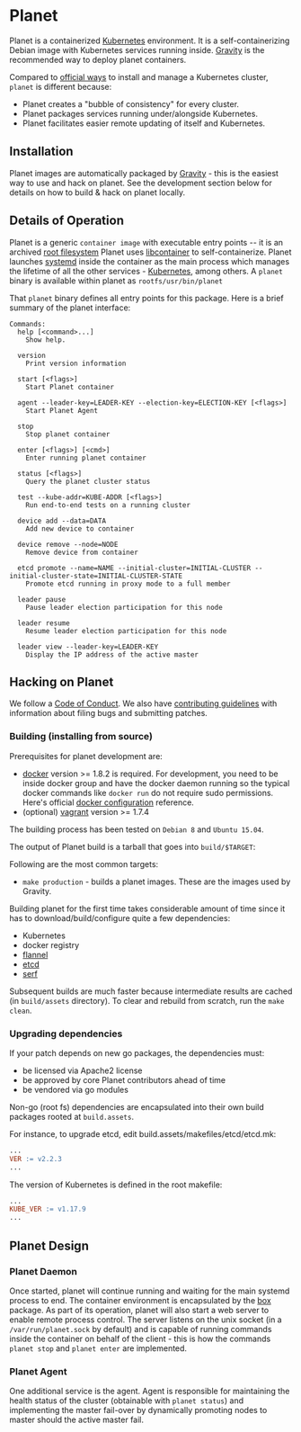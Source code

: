 # Planet

Planet is a containerized [Kubernetes](https://kubernetes.io/) environment. It is a self-containerizing Debian image with
Kubernetes services running inside. [Gravity](https://github.com/gravitational/gravity) is the
recommended way to deploy planet containers.

Compared to [official ways](https://kubernetes.io/docs/setup/) to install and manage a Kubernetes cluster, `planet` is different because:

* Planet creates a "bubble of consistency" for every cluster.
* Planet packages services running under/alongside Kubernetes.
* Planet facilitates easier remote updating of itself and Kubernetes.

## Installation

Planet images are automatically packaged by [Gravity](https://github.com/gravitational/gravity) - this is the easiest way to use and hack on planet.
See the development section below for details on how to build & hack on planet locally.

## Details of Operation

Planet is a generic `container image` with executable entry points -- it is an archived [root filesystem](http://www.tldp.org/LDP/sag/html/root-fs.html)
Planet uses [libcontainer](https://github.com/opencontainers/runc/tree/master/libcontainer) to self-containerize.
Planet launches [systemd](http://www.freedesktop.org/wiki/Software/systemd/) inside the container as the main process which manages the
lifetime of all the other services - [Kubernetes](https://github.com/kubernetes/kubernetes), among others.
A `planet` binary is available within planet as `rootfs/usr/bin/planet`

That `planet` binary defines all entry points for this package. Here is a brief summary of the planet interface:
```
Commands:
  help [<command>...]
    Show help.

  version
    Print version information

  start [<flags>]
    Start Planet container

  agent --leader-key=LEADER-KEY --election-key=ELECTION-KEY [<flags>]
    Start Planet Agent

  stop
    Stop planet container

  enter [<flags>] [<cmd>]
    Enter running planet container

  status [<flags>]
    Query the planet cluster status

  test --kube-addr=KUBE-ADDR [<flags>]
    Run end-to-end tests on a running cluster

  device add --data=DATA
    Add new device to container

  device remove --node=NODE
    Remove device from container

  etcd promote --name=NAME --initial-cluster=INITIAL-CLUSTER --initial-cluster-state=INITIAL-CLUSTER-STATE
    Promote etcd running in proxy mode to a full member

  leader pause
    Pause leader election participation for this node

  leader resume
    Resume leader election participation for this node

  leader view --leader-key=LEADER-KEY
    Display the IP address of the active master
```

## Hacking on Planet

We follow a [Code of Conduct](./CODE_OF_CONDUCT.md). We also have [contributing guidelines](./CONTRIBUTING.md)
with information about filing bugs and submitting patches.

### Building (installing from source)

Prerequisites for planet development are:
 - [docker](https://docker.com/) version >= 1.8.2 is required. For development, you need to be
   inside docker group and have the docker daemon running so the typical docker commands like `docker run`
   do not require sudo permissions. Here's official [docker configuration](https://docs.docker.com/engine/articles/configuring/) reference.
 - (optional) [vagrant](https://www.vagrantup.com/) version >= 1.7.4

The building process has been tested on `Debian 8` and `Ubuntu 15.04`.

The output of Planet build is a tarball that goes into `build/$TARGET`:

Following are the most common targets:

 - `make production` - builds a planet images. These are the images used by Gravity.

Building planet for the first time takes considerable amount of time since it has to download/build/configure
quite a few dependencies:
 - Kubernetes
 - docker registry
 - [flannel](https://github.com/coreos/flannel>)
 - [etcd](https://github.com/coreos/etcd)
 - [serf](https://github.com/hashicorp/serf)

Subsequent builds are much faster because intermediate results are cached (in `build/assets` directory).
To clear and rebuild from scratch, run the `make clean`.

### Upgrading dependencies

If your patch depends on new go packages, the dependencies must:

- be licensed via Apache2 license
- be approved by core Planet contributors ahead of time
- be vendored via go modules

Non-go (root fs) dependencies are encapsulated into their own build packages rooted
at `build.assets`.

For instance, to upgrade etcd, edit build.assets/makefiles/etcd/etcd.mk:

```Makefile
...
VER := v2.2.3
...
```

The version of Kubernetes is defined in the root makefile:

```Makefile
...
KUBE_VER := v1.17.9
...
```

## Planet Design

### Planet Daemon

Once started, planet will continue running and waiting for the main systemd process to end.
The container environment is encapsulated by the [box](https://github.com/gravitational/planet/tree/master/lib/box) package.
As part of its operation, planet will also start a web server to enable remote process control.
The server listens on the unix socket (in a `/var/run/planet.sock` by default) and is capable of
running commands inside the container on behalf of the client - this is how the commands `planet stop`
and `planet enter` are implemented.

### Planet Agent

One additional service is the agent. Agent is responsible for maintaining the health status
of the cluster (obtainable with `planet status`) and implementing the master fail-over by
dynamically promoting nodes to master should the active master fail.

